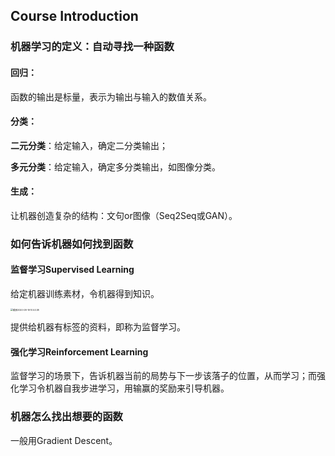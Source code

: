 ## Course Introduction

### 机器学习的定义：自动寻找一种函数

#### 回归：

函数的输出是标量，表示为输出与输入的数值关系。

#### 分类：

**二元分类**：给定输入，确定二分类输出；

**多元分类**：给定输入，确定多分类输出，如图像分类。

#### 生成：

让机器创造复杂的结构：文句or图像（Seq2Seq或GAN）。

### 如何告诉机器如何找到函数

#### 监督学习Supervised Learning

给定机器训练素材，令机器得到知识。

<img src="/Users/LightningX/Library/Application Support/typora-user-images/截屏2020-08-19 10.53.38.png" alt="截屏2020-08-19 10.53.38" style="zoom:25%;" />

提供给机器有标签的资料，即称为监督学习。

#### 强化学习Reinforcement Learning

监督学习的场景下，告诉机器当前的局势与下一步该落子的位置，从而学习；而强化学习令机器自我步进学习，用输赢的奖励来引导机器。

### 机器怎么找出想要的函数

一般用Gradient Descent。